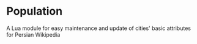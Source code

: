 # Population
A Lua module for easy maintenance and update of cities' basic attributes for Persian Wikipedia

